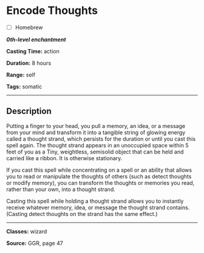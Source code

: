 # Encode Thoughts

- [ ] Homebrew

***0th-level enchantment***

**Casting Time:** action

**Duration:** 8 hours

**Range:** self

**Tags:** somatic

---

## Description
Putting a finger to your head, you pull a memory, an idea, or a message from your mind and transform it into a tangible string of glowing energy called a thought strand, which persists for the duration or until you cast this spell again. The thought strand appears in an unoccupied space within 5 feet of you as a Tiny, weightless, semisolid object that can be held and carried like a ribbon. It is otherwise stationary.

If you cast this spell while concentrating on a spell or an ability that allows you to read or manipulate the thoughts of others (such as detect thoughts or modify memory), you can transform the thoughts or memories you read, rather than your own, into a thought strand.

Casting this spell while holding a thought strand allows you to instantly receive whatever memory, idea, or message the thought strand contains. (Casting detect thoughts on the strand has the same effect.)

---

**Classes:** wizard

**Source:** GGR, page 47
